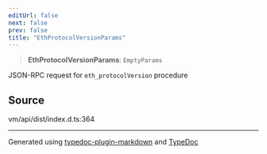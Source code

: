```yaml
---
editUrl: false
next: false
prev: false
title: "EthProtocolVersionParams"
---
```


> **EthProtocolVersionParams**: `EmptyParams`

JSON-RPC request for `eth_protocolVersion` procedure

## Source

vm/api/dist/index.d.ts:364

***
Generated using [typedoc-plugin-markdown](https://www.npmjs.com/package/typedoc-plugin-markdown) and [TypeDoc](https://typedoc.org/)
